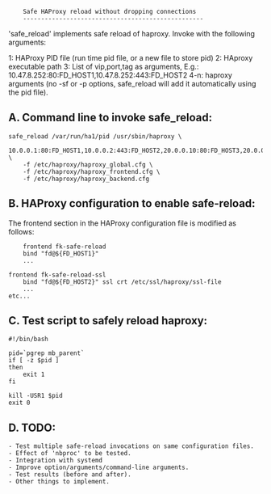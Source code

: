 		Safe HAProxy reload without dropping connections
		--------------------------------------------------


'safe_reload' implements safe reload of haproxy. Invoke with the following
arguments:

1:   HAProxy PID file (run time pid file, or a new file to store pid)
2:   HAproxy executable path
3:   List of vip,port,tag as arguments, E.g.:
	10.47.8.252:80:FD_HOST1,10.47.8.252:443:FD_HOST2
4-n: haproxy arguments (no -sf or -p options, safe_reload will add it
	automatically using the pid file).



A. Command line to invoke safe_reload:
---------------------------------------

	safe_reload /var/run/ha1/pid /usr/sbin/haproxy \
		10.0.0.1:80:FD_HOST1,10.0.0.2:443:FD_HOST2,20.0.0.10:80:FD_HOST3,20.0.0.11:443:FD_HOST4 \
		-f /etc/haproxy/haproxy_global.cfg \
		-f /etc/haproxy/haproxy_frontend.cfg \
		-f /etc/haproxy/haproxy_backend.cfg



B. HAProxy configuration to enable safe-reload:
-----------------------------------------------

The frontend section in the HAProxy configuration file is modified as
follows:

        frontend fk-safe-reload
		bind "fd@${FD_HOST1}"
		...

	frontend fk-safe-reload-ssl
		bind "fd@${FD_HOST2}" ssl crt /etc/ssl/haproxy/ssl-file
		...
	etc...



C. Test script to safely reload haproxy:
----------------------------------------
	#!/bin/bash

	pid=`pgrep mb_parent`
	if [ -z $pid ]
	then
		exit 1
	fi

	kill -USR1 $pid
	exit 0


D. TODO:
---------
	- Test multiple safe-reload invocations on same configuration files.
	- Effect of 'nbproc' to be tested.
	- Integration with systemd
	- Improve option/arguments/command-line arguments.
	- Test results (before and after).
	- Other things to implement.
